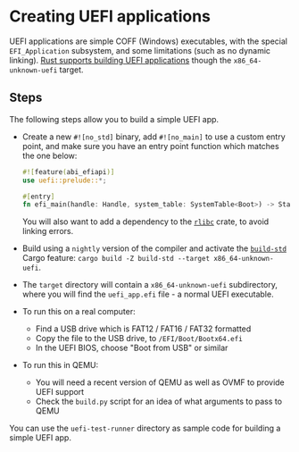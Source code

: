 # Creating UEFI applications

UEFI applications are simple COFF (Windows) executables, with the special
`EFI_Application` subsystem, and some limitations (such as no dynamic linking).
[Rust supports building UEFI applications](https://github.com/rust-lang/rust/pull/56769)
though the `x86_64-unknown-uefi` target.

## Steps

The following steps allow you to build a simple UEFI app.

- Create a new `#![no_std]` binary, add `#![no_main]` to use a custom entry point,
  and make sure you have an entry point function which matches the one below:
  ```rust
  #![feature(abi_efiapi)]
  use uefi::prelude::*;

  #[entry]
  fn efi_main(handle: Handle, system_table: SystemTable<Boot>) -> Status;
  ```
  You will also want to add a dependency to the [`rlibc`](https://docs.rs/rlibc/) crate,
  to avoid linking errors.

- Build using a `nightly` version of the compiler and activate the
  [`build-std`](https://doc.rust-lang.org/nightly/cargo/reference/unstable.html#build-std)
  Cargo feature: `cargo build -Z build-std --target x86_64-unknown-uefi`.

- The `target` directory will contain a `x86_64-unknown-uefi` subdirectory,
  where you will find the `uefi_app.efi` file - a normal UEFI executable.

- To run this on a real computer:
  - Find a USB drive which is FAT12 / FAT16 / FAT32 formatted
  - Copy the file to the USB drive, to `/EFI/Boot/Bootx64.efi`
  - In the UEFI BIOS, choose "Boot from USB" or similar

- To run this in QEMU:
  - You will need a recent version of QEMU as well as OVMF to provide UEFI support
  - Check the `build.py` script for an idea of what arguments to pass to QEMU

You can use the `uefi-test-runner` directory as sample code for building a simple UEFI app.
